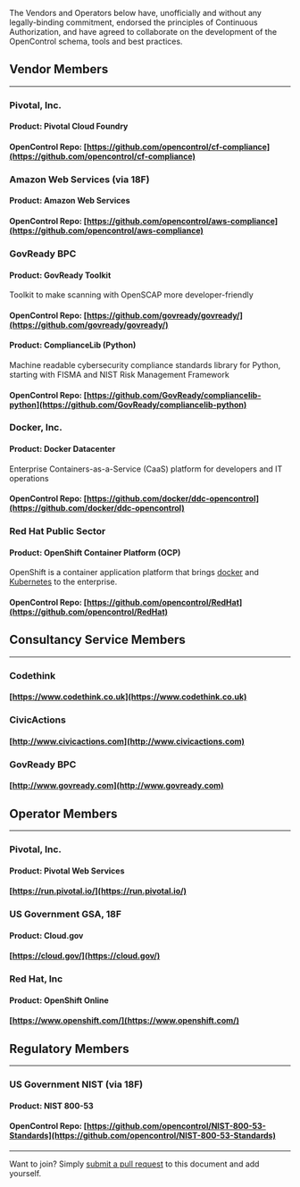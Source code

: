 ---
---

The Vendors and Operators below have, unofficially and without any legally-binding commitment,
endorsed the principles of Continuous Authorization, and have agreed to
collaborate on the development of the OpenControl schema, tools and best practices.

## Vendor Members
___


### Pivotal, Inc.
#### Product: __Pivotal Cloud Foundry__
#### OpenControl Repo: [https://github.com/opencontrol/cf-compliance](https://github.com/opencontrol/cf-compliance)

### Amazon Web Services (via 18F)
#### Product: __Amazon Web Services__
#### OpenControl Repo: [https://github.com/opencontrol/aws-compliance](https://github.com/opencontrol/aws-compliance)

### GovReady BPC
#### Product: __GovReady Toolkit__
Toolkit to make scanning with OpenSCAP more developer-friendly
#### OpenControl Repo: [https://github.com/govready/govready/](https://github.com/govready/govready/)
#### Product: __ComplianceLib (Python)__
Machine readable cybersecurity compliance standards library for Python, starting with FISMA and NIST Risk Management Framework
#### OpenControl Repo: [https://github.com/GovReady/compliancelib-python](https://github.com/GovReady/compliancelib-python)

### Docker, Inc.
#### Product: __Docker Datacenter__
Enterprise Containers-as-a-Service (CaaS) platform for developers and IT operations
#### OpenControl Repo: [https://github.com/docker/ddc-opencontrol](https://github.com/docker/ddc-opencontrol)

### Red Hat Public Sector
#### Product: __OpenShift Container Platform (OCP)__
OpenShift is a container application platform that brings [docker](https://www.redhat.com/en/containers/what-is-docker) and [Kubernetes](https://www.redhat.com/en/containers/what-is-kubernetes) to the enterprise.
#### OpenControl Repo: [https://github.com/opencontrol/RedHat](https://github.com/opencontrol/RedHat)


## Consultancy Service Members
___

### Codethink
#### [https://www.codethink.co.uk](https://www.codethink.co.uk)

### CivicActions
#### [http://www.civicactions.com](http://www.civicactions.com)

### GovReady BPC
#### [http://www.govready.com](http://www.govready.com)


## Operator Members
___

### Pivotal, Inc.
#### Product: __Pivotal Web Services__
#### [https://run.pivotal.io/](https://run.pivotal.io/)

### US Government GSA, 18F
#### Product: __Cloud.gov__
#### [https://cloud.gov/](https://cloud.gov/)

### Red Hat, Inc
#### Product: __OpenShift Online__
#### [https://www.openshift.com/](https://www.openshift.com/)


## Regulatory Members
___

### US Government NIST (via 18F)
#### Product: __NIST 800-53__
#### OpenControl Repo: [https://github.com/opencontrol/NIST-800-53-Standards](https://github.com/opencontrol/NIST-800-53-Standards)

___
Want to join? Simply [submit a pull request](https://github.com/opencontrol/opencontrol.github.io/compare) to this document and add yourself.
